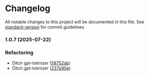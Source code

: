 # Changelog

All notable changes to this project will be documented in this file. See [standard-version](https://github.com/conventional-changelog/standard-version) for commit guidelines.

### 1.0.7 (2025-07-22)


### Refactoring

* Ditch gpt-toknizer ([58752ab](https://github.com/aboucodeur/prompt-forge/commit/58752ab3219375107cc6aeea0e54c28d188d3b4b))
* Ditch gpt-toknizer ([237b95e](https://github.com/aboucodeur/prompt-forge/commit/237b95e8faa1211d68e0454363a522ce673a42a5))
